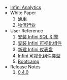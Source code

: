 <!-- docs/_sidebar.md -->

* [Infini Analytics](/)
* White Paper
    1. [通用](white_paper.md)
    1. [物流行业](white_paper_logistics.md)
* User Reference
    1. [安装 Infini SQL 引擎](install_infini_sql.md)
    1. [安装 Infini 可视化组件](install_infini_bi.md)
    1. [新建 Infini 仪表盘](add_dashboard.md)
    1. [Infini 可视化组件类型](chart_types.md)
    1. [Bootcamp](https://github.com/Infini-Analytics/Bootcamp)
* Release Notes
    1. [0.4.0](0.4.0_release_notes.md)
